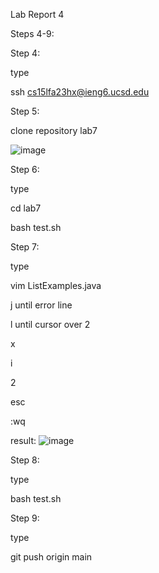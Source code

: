 Lab Report 4

Steps 4-9:

Step 4:

type 

ssh cs15lfa23hx@ieng6.ucsd.edu <Enter>



Step 5:

clone repository lab7

![image](https://github.com/jgu0453/CSE-15L-lab-reports/assets/119398520/8448d55e-9201-4d4a-8713-26b9a84abb5a)




Step 6:

type

cd lab7

bash test.sh <Enter>




Step 7:

type

vim ListExamples.java

j until error line

l until cursor over 2

x

i

2

esc

:wq <Enter>


result:
![image](https://github.com/jgu0453/CSE-15L-lab-reports/assets/119398520/a9353a19-fbd6-46e5-bd04-7ca060d50a60)




Step 8:

type

bash test.sh <Enter>




Step 9:

type

git push origin main


